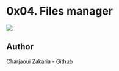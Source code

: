 # 0x04. Files manager

<img src="https://cdn.worldvectorlogo.com/logos/redis.svg">

## Author

Charjaoui Zakaria - [Github](https://github.com/Zakry27)
